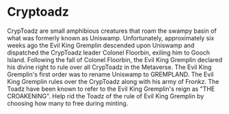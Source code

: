 # Cryptoadz 

CrypToadz are small amphibious creatures that roam the swampy basin of what was formerly known as Uniswamp. Unfortunately, approximately six weeks ago the Evil King Gremplin descended upon Uniswamp and dispatched the CrypToadz leader Colonel Floorbin, exiling him to Gooch Island. Following the fall of Colonel Floorbin, the Evil King Gremplin declared his divine right to rule over all CrypToadz in the Metaverse. The Evil King Gremplin's first order was to rename Uniswamp to GREMPLAND. The Evil King Gremplin rules over the CrypToadz along with his army of Fronkz. The Toadz have been known to refer to the Evil King Gremplin's reign as "THE CROAKENING". Help rid the Toadz of the rule of Evil King Gremplin by choosing how many to free during minting.
